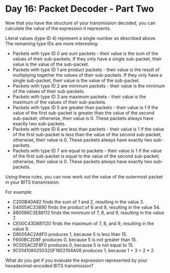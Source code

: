 # Day 16: Packet Decoder - Part Two

Now that you have the structure of your transmission decoded, you can calculate the value of the expression it represents.

Literal values (type ID 4) represent a single number as described above. The remaining type IDs are more interesting:

- Packets with type ID 0 are sum packets - their value is the sum of the values of their sub-packets. If they only have a single sub-packet, their value is the value of the sub-packet.
- Packets with type ID 1 are product packets - their value is the result of multiplying together the values of their sub-packets. If they only have a single sub-packet, their value is the value of the sub-packet.
- Packets with type ID 2 are minimum packets - their value is the minimum of the values of their sub-packets.
- Packets with type ID 3 are maximum packets - their value is the maximum of the values of their sub-packets.
- Packets with type ID 5 are greater than packets - their value is 1 if the value of the first sub-packet is greater than the value of the second sub-packet; otherwise, their value is 0. These packets always have exactly two sub-packets.
- Packets with type ID 6 are less than packets - their value is 1 if the value of the first sub-packet is less than the value of the second sub-packet; otherwise, their value is 0. These packets always have exactly two sub-packets.
- Packets with type ID 7 are equal to packets - their value is 1 if the value of the first sub-packet is equal to the value of the second sub-packet; otherwise, their value is 0. These packets always have exactly two sub-packets.

Using these rules, you can now work out the value of the outermost packet in your BITS transmission.

For example:

- C200B40A82 finds the sum of 1 and 2, resulting in the value 3.
- 04005AC33890 finds the product of 6 and 9, resulting in the value 54.
- 880086C3E88112 finds the minimum of 7, 8, and 9, resulting in the value 7.
- CE00C43D881120 finds the maximum of 7, 8, and 9, resulting in the value 9.
- D8005AC2A8F0 produces 1, because 5 is less than 15.
- F600BC2D8F produces 0, because 5 is not greater than 15.
- 9C005AC2F8F0 produces 0, because 5 is not equal to 15.
- 9C0141080250320F1802104A08 produces 1, because 1 + 3 = 2 \* 2.

What do you get if you evaluate the expression represented by your hexadecimal-encoded BITS transmission?

